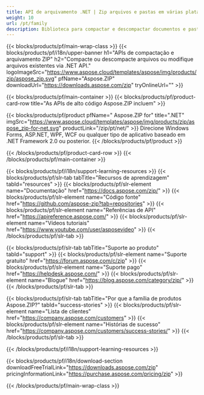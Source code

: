 ```yaml
---
title: API de arquivamento .NET | Zip arquivos e pastas em várias plataformas 
weight: 10
url: /pt/family
description: Biblioteca para compactar e descompactar documentos e pastas dentro dos formatos de arquivo ZIP TAR GZIP BZ2 7Zip RAR
---
```


{{< blocks/products/pf/main-wrap-class >}}
{{< blocks/products/pf/i18n/upper-banner h1="APIs de compactação e arquivamento ZIP" h2="Compacte ou descompacte arquivos ou modifique arquivos existentes via .NET API." logoImageSrc="https://www.aspose.cloud/templates/aspose/img/products/zip/aspose_zip.svg" pfName="Aspose.ZIP" downloadUrl="https://downloads.aspose.com/zip" tryOnlineUrl="" >}}

{{< blocks/products/pf/main-container >}}
{{< blocks/products/pf/product-card-row title="As APIs de alto código Aspose.ZIP incluem" >}}

{{< blocks/products/pf/product pfName=" Aspose.ZIP for" title=".NET" imgSrc="https://www.aspose.cloud/templates/aspose/img/products/zip/aspose_zip-for-net.svg" productLink="/zip/pt/net/" >}}
Direcione Windows Forms, ASP.NET, WPF, WCF ou qualquer tipo de aplicativo baseado em .NET Framework 2.0 ou posterior.
{{< /blocks/products/pf/product >}}

{{< /blocks/products/pf/product-card-row >}}
{{< /blocks/products/pf/main-container >}}

{{< blocks/products/pf/i18n/support-learning-resources >}}
{{< blocks/products/pf/slr-tab tabTitle="Recursos de aprendizagem" tabId="resources" >}}
{{< blocks/products/pf/slr-element name="Documentação" href="https://docs.aspose.com/zip/" >}}
{{< blocks/products/pf/slr-element name="Código fonte" href="https://github.com/aspose-zip?tab=repositories" >}}
{{< blocks/products/pf/slr-element name="Referências de API" href="https://apireference.aspose.com/" >}}
{{< blocks/products/pf/slr-element name="Vídeos tutoriais" href="https://www.youtube.com/user/asposevideo" >}}
{{< /blocks/products/pf/slr-tab >}}

{{< blocks/products/pf/slr-tab tabTitle="Suporte ao produto" tabId="support" >}}
{{< blocks/products/pf/slr-element name="Suporte gratuito" href="https://forum.aspose.com/c/zip" >}}
{{< blocks/products/pf/slr-element name="Suporte pago" href="https://helpdesk.aspose.com/" >}}
{{< blocks/products/pf/slr-element name="Blogue" href="https://blog.aspose.com/category/zip/" >}}
{{< /blocks/products/pf/slr-tab >}}

{{< blocks/products/pf/slr-tab tabTitle="Por que a família de produtos Aspose.ZIP?" tabId="success-stories" >}}
{{< blocks/products/pf/slr-element name="Lista de clientes" href="https://company.aspose.com/customers" >}}
{{< blocks/products/pf/slr-element name="Histórias de sucesso" href="https://company.aspose.com/customers/success-stories/" >}}
{{< /blocks/products/pf/slr-tab >}}

{{< /blocks/products/pf/i18n/support-learning-resources >}}

{{< blocks/products/pf/i18n/download-section downloadFreeTrialLink="https://downloads.aspose.com/zip" pricingInformationLink="https://purchase.aspose.com/pricing/zip" >}}

{{< /blocks/products/pf/main-wrap-class >}}